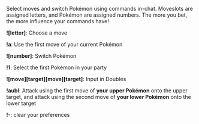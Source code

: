 Select moves and switch Pokémon using commands in-chat. Moveslots are assigned letters, and Pokémon are assigned numbers. The more you bet, the more influence your commands have!

**!\[letter\]**: Choose a move

**!a**: Use the first move of your current Pokémon

**!\[number\]**: Switch Pokémon

**!1**: Select the first Pokémon in your party

**!\[move\]\[target\]\[move\]\[target\]**: Input in Doubles

**!aubl**: Attack using the first move of **your upper Pokémon** onto the upper target, and attack using the second move of **your lower Pokémon** onto the lower target

**!-**: clear your preferences